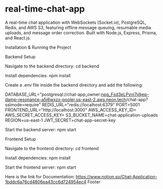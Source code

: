 # real-time-chat-app
A real-time chat application with WebSockets (Socket.io), PostgreSQL, Redis, and AWS S3, featuring offline message queuing, resumable media uploads, and message order correction. Built with Node.js, Express, Prisma, and React.js.

Installation & Running the Project

Backend Setup

Navigate to the backend directory:
cd backend

Install dependencies:
npm install

Create a .env file inside the backend directory and add the following:

DATABASE_URL="postgresql://chat-app_owner:npg_Fsd3eLPvni7j@ep-damp-resonance-a5i6wxzx-pooler.us-east-2.aws.neon.tech/chat-app?sslmode=require"
REDIS_URL="redis://localhost:6379"
PORT=5001
FRONTEND_URL="http://localhost:3000"
AWS_ACCESS_KEY_ID=
AWS_SECRET_ACCESS_KEY=
S3_BUCKET_NAME=chat-application-uploads
REGION=us-east-1
JWT_SECRET=chat-app-secret-key

Start the backend server:
npm start

Frontend Setup

Navigate to the frontend directory:
cd frontend

Install dependencies:
npm install

Start the frontend server:
npm start



Here is the link for Documentation: https://www.notion.so/Chat-Application-1bddc6a76cd4806ea43cc6d724954ec4
Footer
